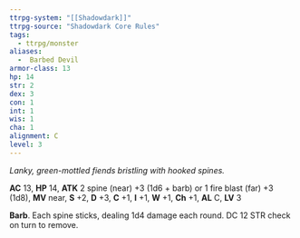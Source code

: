 ```yaml
---
ttrpg-system: "[[Shadowdark]]"
ttrpg-source: "Shadowdark Core Rules"
tags:
  - ttrpg/monster
aliases:
  -  Barbed Devil
armor-class: 13
hp: 14
str: 2
dex: 3
con: 1
int: 1
wis: 1
cha: 1
alignment: C
level: 3
---
```


_Lanky, green-mottled fiends bristling with hooked spines._

**AC** 13, **HP** 14, **ATK** 2 spine (near) +3 (1d6 + barb) or 1 fire blast (far) +3 (1d8), **MV** near, **S** +2, **D** +3, **C** +1, **I** +1, **W** +1, **Ch** +1, **AL** C, **LV** 3

**Barb**. Each spine sticks, dealing 1d4 damage each round. DC 12 STR check on turn to remove.

